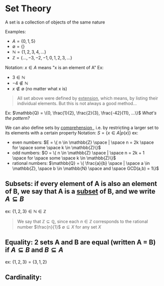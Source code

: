 # Set Theory

A set is a collection of objects of the same nature

Examples:
- $A = \{0, 1, 5\}$
- $\emptyset = \{\}$ 
- $\mathbb{N} = \{1, 2, 3, 4, ...\}$
- $\mathbb{Z} = \{..., -3, -2, -1, 0, 1, 2, 3, ...\}$

Notation: $x \in A$ means "x is an element of A"
Ex:
- $3 \in \mathbb{N}$
- $-4 \notin \mathbb{N}$
- $x \notin \emptyset$ (no matter what x is)

> All set above were defined by <u>extension</u>, which means, by listing their
> individual elements. But this is not always a good method...

Ex: 
$\mathbb{Q} = \{0, \frac{1}{2}, \frac{2}{3}, \frac{-42}{11}, ...\}$ 
*What's the pattern?*

We can also define sets by <u> comprehension </u>, i.e. by restricting a larger set
to its elements with a certain property
Notation: ${S = \{x \in A | p(x)\}}$
ex:
- even numbers: $E = \{ n \in \mathbb{Z} \space | \space n = 2k  \space for \space some \space k \in \mathbb{Z}\}$
- odd numbers: $O = \{ n \in \mathbb{Z} \space | \space n = 2k + 1 \space for \space some \space k \in \mathbb{Z}\}$
- rational numbers: $\mathbb{Q} = \{ \frac{a}{b} \space | \space a \in \mathbb{Z},  \space b \in \mathbb{N} \space and \space GCD(a,b) = 1\}$

## Subsets: if every element of A is also an element of B, we say that A is a <u>subset</u> of B, and we write $A \subseteq B$
ex:
$\{1, 2, 3\} \in \mathbb{N} \in \mathbb{Z}$
> We say that $\mathbb{Z} \subseteq \mathbb{Q}$, since each $n \in \mathbb{Z}$ corresponds to the rational number $\frac{n}{1}$
> $\emptyset \subseteq X$ for any set $X$

## Equality: 2 sets A and B are equal (written A = B) if $A \subseteq B$ and $B \subseteq A$
ex: $\{1,2,3\} = \{3,1,2\}$

## Cardinality:




  